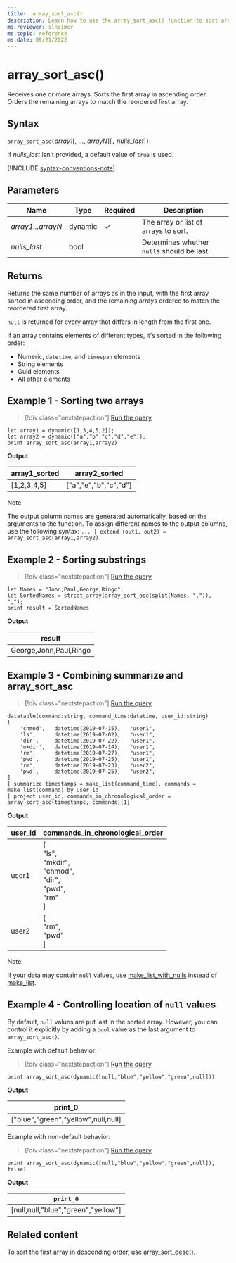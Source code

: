 ```yaml
---
title:  array_sort_asc()
description: Learn how to use the array_sort_asc() function to sort arrays in ascending order.
ms.reviewer: slneimer
ms.topic: reference
ms.date: 09/21/2022
---
```

# array_sort_asc()

Receives one or more arrays. Sorts the first array in ascending order. Orders the remaining arrays to match the reordered first array.

## Syntax

`array_sort_asc(`*array1*[, ..., *arrayN*][`,` *nulls_last*]`)`

If *nulls_last* isn't provided, a default value of `true` is used.

[!INCLUDE [syntax-conventions-note](../../includes/syntax-conventions-note.md)]

## Parameters

| Name | Type | Required | Description |
|--|--|--|--|
|*array1...arrayN*| dynamic | &check; | The array or list of arrays to sort.|
| *nulls_last* | bool |  | Determines whether `null`s should be last.|

## Returns

Returns the same number of arrays as in the input, with the first array sorted in ascending order, and the remaining arrays ordered to match the reordered first array.

`null` is returned for every array that differs in length from the first one.

If an array contains elements of different types, it's sorted in the following order:

* Numeric, `datetime`, and `timespan` elements
* String elements
* Guid elements
* All other elements

## Example 1 - Sorting two arrays

> [!div class="nextstepaction"]
> <a href="https://dataexplorer.azure.com/clusters/help/databases/Samples?query=H4sIAAAAAAAAA8tJLVFILCpKrDRUsFVIqcxLzM1M1og21DHWMdEx1TGK1bTmyoEpMUJWopSopKOUBMTJQJwCxKlKIMUFRZl5UOXxxflFJfGJxckaEAt0IIZoAgAts93scwAAAA==" target="_blank">Run the query</a>

```kusto
let array1 = dynamic([1,3,4,5,2]);
let array2 = dynamic(["a","b","c","d","e"]);
print array_sort_asc(array1,array2)
```

**Output**

|array1_sorted|array2_sorted|
|---|---|
|[1,2,3,4,5]|["a","e","b","c","d"]|

> [!NOTE]
> The output column names are generated automatically, based on the arguments to the function. To assign different names to the output columns, use the following syntax: `... | extend (out1, out2) = array_sort_asc(array1,array2)`

## Example 2 - Sorting substrings

> [!div class="nextstepaction"]
> <a href="https://dataexplorer.azure.com/clusters/help/databases/Samples?query=H4sIAAAAAAAAA8tJLVHwS8xNLVawVVDyys/I0wlILM3RcU/NL0pP1QnKzEvPV7LmygGqCs4vKklNgaktLilKTiyJTywqSqzUAJPxxUAF8YnFyRrFBTmZJRpglToKSjpKmpoQypqroCgzr0ShKLW4NKcEaAiSkQD+ChdoiAAAAA==" target="_blank">Run the query</a>

```kusto
let Names = "John,Paul,George,Ringo";
let SortedNames = strcat_array(array_sort_asc(split(Names, ",")), ",");
print result = SortedNames
```

**Output**

|result|
|---|
|George,John,Paul,Ringo|

## Example 3 - Combining summarize and array_sort_asc

> [!div class="nextstepaction"]
> <a href="https://dataexplorer.azure.com/clusters/help/databases/Samples?query=H4sIAAAAAAAAA5WR0WoDIRBF3/crJC9ZYQO7tiU00C8JQSYqiY2uy4yhpPTjq23sFmIK1ZdxOPdy5WqI6e6daVXwHka9oYh2PHTs+pbRerPREE0eOnYmg9IWjDfbhqWzVEcf9LJLY0Fb0Q/Pq369Gp543i+yclh037yjL7jG96LCa4tXwQ0varw/FcVtnscKj/5uHrGu8NObvpun9t+//B9mXvzTP/O75oPROZWF9t2wjFIEPxF7YR5ORjpLsf3dJv8pt8pwtr+UmpP1hOHVqFg2s1baUaojhjG4cLAKnAyoDSZLQISLpIBRAql2jjSL+XbYfQJov9dSfAIAAA==" target="_blank">Run the query</a>

```kusto
datatable(command:string, command_time:datetime, user_id:string)
[
    'chmod',   datetime(2019-07-15),   "user1",
    'ls',      datetime(2019-07-02),   "user1",
    'dir',     datetime(2019-07-22),   "user1",
    'mkdir',   datetime(2019-07-14),   "user1",
    'rm',      datetime(2019-07-27),   "user1",
    'pwd',     datetime(2019-07-25),   "user1",
    'rm',      datetime(2019-07-23),   "user2",
    'pwd',     datetime(2019-07-25),   "user2",
]
| summarize timestamps = make_list(command_time), commands = make_list(command) by user_id
| project user_id, commands_in_chronological_order = array_sort_asc(timestamps, commands)[1]
```

**Output**

|user_id|commands_in_chronological_order|
|---|---|
|user1|[<br>  "ls",<br>  "mkdir",<br>  "chmod",<br>  "dir",<br>  "pwd",<br>  "rm"<br>]|
|user2|[<br>  "rm",<br>  "pwd"<br>]|

> [!NOTE]
> If your data may contain `null` values, use [make_list_with_nulls](make-list-with-nulls-aggfunction.md) instead of [make_list](makelist-aggfunction.md).

## Example 4 - Controlling location of `null` values

By default, `null` values are put last in the sorted array. However, you can control it explicitly by adding a `bool` value as the last argument to `array_sort_asc()`.

Example with default behavior:

> [!div class="nextstepaction"]
> <a href="https://dataexplorer.azure.com/clusters/help/databases/Samples?query=H4sIAAAAAAAAAysoyswrUUgsKkqsjC/OLyqJTyxO1kipzEvMzUzWiM4rzcnRUUrKKU1V0lGqTM3JyS8HMtKLUlPzlHRAkrGamgDOvUliQgAAAA==" target="_blank">Run the query</a>

```kusto
print array_sort_asc(dynamic([null,"blue","yellow","green",null]))
```

**Output**

|print_0|
|---|
|["blue","green","yellow",null,null]|

Example with non-default behavior:

> [!div class="nextstepaction"]
> <a href="https://dataexplorer.azure.com/clusters/help/databases/Samples?query=H4sIAAAAAAAAAxXJUQqAIAwA0KvIvhR2owhZtkJYMzYlvH319+DdVrUHMqOZvVnP5CXuU+mqJS46RBA2GQwIk0Xa8+E0ZgX8c00YDhLn9ALNIgvjSQAAAA==" target="_blank">Run the query</a>

```kusto
print array_sort_asc(dynamic([null,"blue","yellow","green",null]), false)
```

**Output**

|`print_0`|
|---|
|[null,null,"blue","green","yellow"]|

## Related content

To sort the first array in descending order, use [array_sort_desc()](arraysortdescfunction.md).
